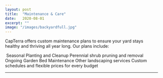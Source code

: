 ```yaml
---
layout: post
title:  "Maintenance & Care"
date:   2020-08-01
excerpt: ""
image: "/images/backyardfull.jpg"
---
```


CapTerra offers custom maintenance plans to ensure your yard stays healthy and thriving all year long. Our plans include: 
 

<p><a href="{{ "/images/frontgardenfull.jpg" | absolute_url }}" data-lightbox="maintenance" data-title="Maintenance & Care"><z class="image left"><img src="{{"/images/frontgarden.jpg" | absolute_url }}" alt="" /></z></a>
Seasonal Planting and Cleanup
Perennial shrub pruning and removal
Ongoing Garden Bed Maintenance
Other landscaping services
Custom schedules and flexible prices for every budget<a href="{{ "/images/treefull.jpg" | absolute_url }}" data-lightbox="maintenance" data-title="big ol tree"></a></p>   
<p style="clear:both;"></p>
<hr>
